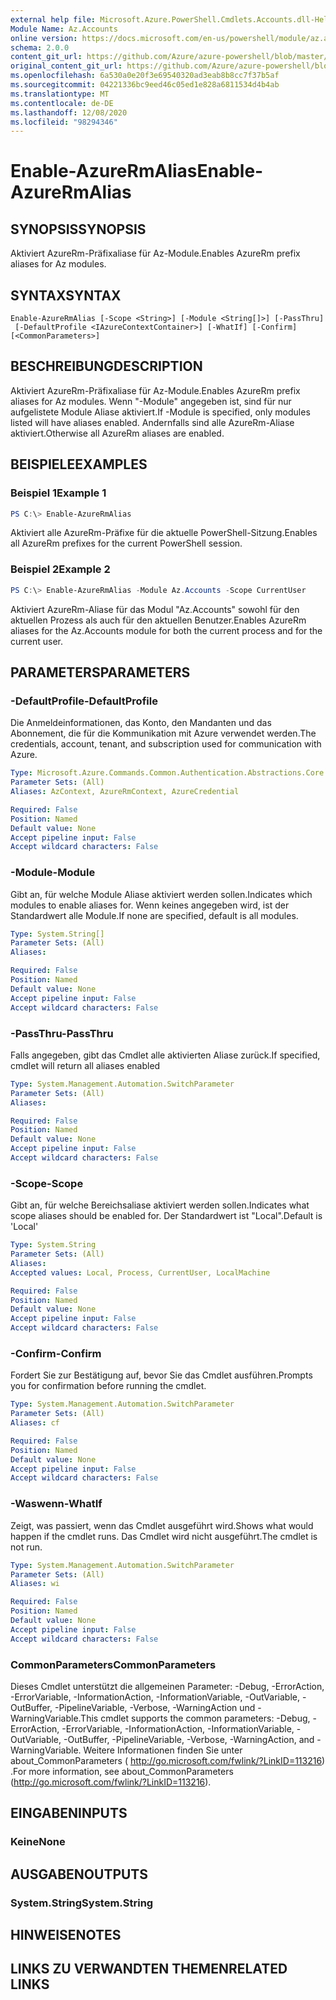 ```yaml
---
external help file: Microsoft.Azure.PowerShell.Cmdlets.Accounts.dll-Help.xml
Module Name: Az.Accounts
online version: https://docs.microsoft.com/en-us/powershell/module/az.accounts/enable-azurermalias
schema: 2.0.0
content_git_url: https://github.com/Azure/azure-powershell/blob/master/src/Accounts/Accounts/help/Enable-AzureRmAlias.md
original_content_git_url: https://github.com/Azure/azure-powershell/blob/master/src/Accounts/Accounts/help/Enable-AzureRmAlias.md
ms.openlocfilehash: 6a530a0e20f3e69540320ad3eab8b8cc7f37b5af
ms.sourcegitcommit: 04221336bc9eed46c05ed1e828a6811534d4b4ab
ms.translationtype: MT
ms.contentlocale: de-DE
ms.lasthandoff: 12/08/2020
ms.locfileid: "98294346"
---
```

# <span data-ttu-id="6f444-101">Enable-AzureRmAlias</span><span class="sxs-lookup"><span data-stu-id="6f444-101">Enable-AzureRmAlias</span></span>

## <span data-ttu-id="6f444-102">SYNOPSIS</span><span class="sxs-lookup"><span data-stu-id="6f444-102">SYNOPSIS</span></span>
<span data-ttu-id="6f444-103">Aktiviert AzureRm-Präfixaliase für Az-Module.</span><span class="sxs-lookup"><span data-stu-id="6f444-103">Enables AzureRm prefix aliases for Az modules.</span></span>

## <span data-ttu-id="6f444-104">SYNTAX</span><span class="sxs-lookup"><span data-stu-id="6f444-104">SYNTAX</span></span>

```
Enable-AzureRmAlias [-Scope <String>] [-Module <String[]>] [-PassThru]
 [-DefaultProfile <IAzureContextContainer>] [-WhatIf] [-Confirm] [<CommonParameters>]
```

## <span data-ttu-id="6f444-105">BESCHREIBUNG</span><span class="sxs-lookup"><span data-stu-id="6f444-105">DESCRIPTION</span></span>
<span data-ttu-id="6f444-106">Aktiviert AzureRm-Präfixaliase für Az-Module.</span><span class="sxs-lookup"><span data-stu-id="6f444-106">Enables AzureRm prefix aliases for Az modules.</span></span> <span data-ttu-id="6f444-107">Wenn "-Module" angegeben ist, sind für nur aufgelistete Module Aliase aktiviert.</span><span class="sxs-lookup"><span data-stu-id="6f444-107">If -Module is specified, only modules listed will have aliases enabled.</span></span> <span data-ttu-id="6f444-108">Andernfalls sind alle AzureRm-Aliase aktiviert.</span><span class="sxs-lookup"><span data-stu-id="6f444-108">Otherwise all AzureRm aliases are enabled.</span></span>

## <span data-ttu-id="6f444-109">BEISPIELE</span><span class="sxs-lookup"><span data-stu-id="6f444-109">EXAMPLES</span></span>

### <span data-ttu-id="6f444-110">Beispiel 1</span><span class="sxs-lookup"><span data-stu-id="6f444-110">Example 1</span></span>
```powershell
PS C:\> Enable-AzureRmAlias
```

<span data-ttu-id="6f444-111">Aktiviert alle AzureRm-Präfixe für die aktuelle PowerShell-Sitzung.</span><span class="sxs-lookup"><span data-stu-id="6f444-111">Enables all AzureRm prefixes for the current PowerShell session.</span></span>

### <span data-ttu-id="6f444-112">Beispiel 2</span><span class="sxs-lookup"><span data-stu-id="6f444-112">Example 2</span></span>
```powershell
PS C:\> Enable-AzureRmAlias -Module Az.Accounts -Scope CurrentUser
```

<span data-ttu-id="6f444-113">Aktiviert AzureRm-Aliase für das Modul "Az.Accounts" sowohl für den aktuellen Prozess als auch für den aktuellen Benutzer.</span><span class="sxs-lookup"><span data-stu-id="6f444-113">Enables AzureRm aliases for the Az.Accounts module for both the current process and for the current user.</span></span>

## <span data-ttu-id="6f444-114">PARAMETERS</span><span class="sxs-lookup"><span data-stu-id="6f444-114">PARAMETERS</span></span>

### <span data-ttu-id="6f444-115">-DefaultProfile</span><span class="sxs-lookup"><span data-stu-id="6f444-115">-DefaultProfile</span></span>
<span data-ttu-id="6f444-116">Die Anmeldeinformationen, das Konto, den Mandanten und das Abonnement, die für die Kommunikation mit Azure verwendet werden.</span><span class="sxs-lookup"><span data-stu-id="6f444-116">The credentials, account, tenant, and subscription used for communication with Azure.</span></span>

```yaml
Type: Microsoft.Azure.Commands.Common.Authentication.Abstractions.Core.IAzureContextContainer
Parameter Sets: (All)
Aliases: AzContext, AzureRmContext, AzureCredential

Required: False
Position: Named
Default value: None
Accept pipeline input: False
Accept wildcard characters: False
```

### <span data-ttu-id="6f444-117">-Module</span><span class="sxs-lookup"><span data-stu-id="6f444-117">-Module</span></span>
<span data-ttu-id="6f444-118">Gibt an, für welche Module Aliase aktiviert werden sollen.</span><span class="sxs-lookup"><span data-stu-id="6f444-118">Indicates which modules to enable aliases for.</span></span>
<span data-ttu-id="6f444-119">Wenn keines angegeben wird, ist der Standardwert alle Module.</span><span class="sxs-lookup"><span data-stu-id="6f444-119">If none are specified, default is all modules.</span></span>

```yaml
Type: System.String[]
Parameter Sets: (All)
Aliases:

Required: False
Position: Named
Default value: None
Accept pipeline input: False
Accept wildcard characters: False
```

### <span data-ttu-id="6f444-120">-PassThru</span><span class="sxs-lookup"><span data-stu-id="6f444-120">-PassThru</span></span>
<span data-ttu-id="6f444-121">Falls angegeben, gibt das Cmdlet alle aktivierten Aliase zurück.</span><span class="sxs-lookup"><span data-stu-id="6f444-121">If specified, cmdlet will return all aliases enabled</span></span>

```yaml
Type: System.Management.Automation.SwitchParameter
Parameter Sets: (All)
Aliases:

Required: False
Position: Named
Default value: None
Accept pipeline input: False
Accept wildcard characters: False
```

### <span data-ttu-id="6f444-122">-Scope</span><span class="sxs-lookup"><span data-stu-id="6f444-122">-Scope</span></span>
<span data-ttu-id="6f444-123">Gibt an, für welche Bereichsaliase aktiviert werden sollen.</span><span class="sxs-lookup"><span data-stu-id="6f444-123">Indicates what scope aliases should be enabled for.</span></span> <span data-ttu-id="6f444-124">Der Standardwert ist "Local".</span><span class="sxs-lookup"><span data-stu-id="6f444-124">Default is 'Local'</span></span>

```yaml
Type: System.String
Parameter Sets: (All)
Aliases:
Accepted values: Local, Process, CurrentUser, LocalMachine

Required: False
Position: Named
Default value: None
Accept pipeline input: False
Accept wildcard characters: False
```

### <span data-ttu-id="6f444-125">-Confirm</span><span class="sxs-lookup"><span data-stu-id="6f444-125">-Confirm</span></span>
<span data-ttu-id="6f444-126">Fordert Sie zur Bestätigung auf, bevor Sie das Cmdlet ausführen.</span><span class="sxs-lookup"><span data-stu-id="6f444-126">Prompts you for confirmation before running the cmdlet.</span></span>

```yaml
Type: System.Management.Automation.SwitchParameter
Parameter Sets: (All)
Aliases: cf

Required: False
Position: Named
Default value: None
Accept pipeline input: False
Accept wildcard characters: False
```

### <span data-ttu-id="6f444-127">-Waswenn</span><span class="sxs-lookup"><span data-stu-id="6f444-127">-WhatIf</span></span>
<span data-ttu-id="6f444-128">Zeigt, was passiert, wenn das Cmdlet ausgeführt wird.</span><span class="sxs-lookup"><span data-stu-id="6f444-128">Shows what would happen if the cmdlet runs.</span></span>
<span data-ttu-id="6f444-129">Das Cmdlet wird nicht ausgeführt.</span><span class="sxs-lookup"><span data-stu-id="6f444-129">The cmdlet is not run.</span></span>

```yaml
Type: System.Management.Automation.SwitchParameter
Parameter Sets: (All)
Aliases: wi

Required: False
Position: Named
Default value: None
Accept pipeline input: False
Accept wildcard characters: False
```

### <span data-ttu-id="6f444-130">CommonParameters</span><span class="sxs-lookup"><span data-stu-id="6f444-130">CommonParameters</span></span>
<span data-ttu-id="6f444-131">Dieses Cmdlet unterstützt die allgemeinen Parameter: -Debug, -ErrorAction, -ErrorVariable, -InformationAction, -InformationVariable, -OutVariable, -OutBuffer, -PipelineVariable, -Verbose, -WarningAction und -WarningVariable.</span><span class="sxs-lookup"><span data-stu-id="6f444-131">This cmdlet supports the common parameters: -Debug, -ErrorAction, -ErrorVariable, -InformationAction, -InformationVariable, -OutVariable, -OutBuffer, -PipelineVariable, -Verbose, -WarningAction, and -WarningVariable.</span></span> <span data-ttu-id="6f444-132">Weitere Informationen finden Sie unter about_CommonParameters ( http://go.microsoft.com/fwlink/?LinkID=113216) .</span><span class="sxs-lookup"><span data-stu-id="6f444-132">For more information, see about_CommonParameters (http://go.microsoft.com/fwlink/?LinkID=113216).</span></span>

## <span data-ttu-id="6f444-133">EINGABEN</span><span class="sxs-lookup"><span data-stu-id="6f444-133">INPUTS</span></span>

### <span data-ttu-id="6f444-134">Keine</span><span class="sxs-lookup"><span data-stu-id="6f444-134">None</span></span>

## <span data-ttu-id="6f444-135">AUSGABEN</span><span class="sxs-lookup"><span data-stu-id="6f444-135">OUTPUTS</span></span>

### <span data-ttu-id="6f444-136">System.String</span><span class="sxs-lookup"><span data-stu-id="6f444-136">System.String</span></span>

## <span data-ttu-id="6f444-137">HINWEISE</span><span class="sxs-lookup"><span data-stu-id="6f444-137">NOTES</span></span>

## <span data-ttu-id="6f444-138">LINKS ZU VERWANDTEN THEMEN</span><span class="sxs-lookup"><span data-stu-id="6f444-138">RELATED LINKS</span></span>
